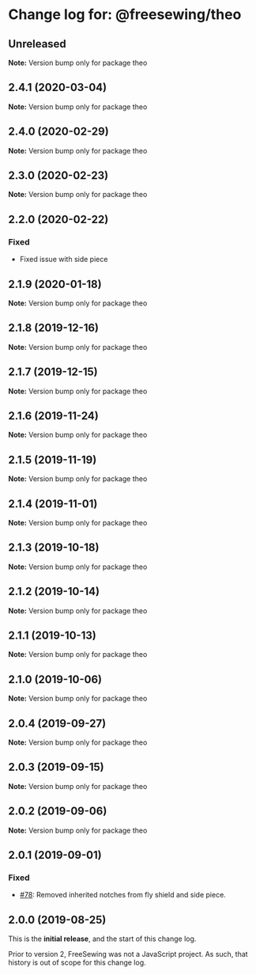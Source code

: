 # Change log for: @freesewing/theo


## Unreleased

**Note:** Version bump only for package theo


## 2.4.1 (2020-03-04)

**Note:** Version bump only for package theo


## 2.4.0 (2020-02-29)

**Note:** Version bump only for package theo


## 2.3.0 (2020-02-23)

**Note:** Version bump only for package theo


## 2.2.0 (2020-02-22)

### Fixed

 - Fixed issue with side piece
## 2.1.9 (2020-01-18)

**Note:** Version bump only for package theo


## 2.1.8 (2019-12-16)

**Note:** Version bump only for package theo


## 2.1.7 (2019-12-15)

**Note:** Version bump only for package theo


## 2.1.6 (2019-11-24)

**Note:** Version bump only for package theo


## 2.1.5 (2019-11-19)

**Note:** Version bump only for package theo


## 2.1.4 (2019-11-01)

**Note:** Version bump only for package theo


## 2.1.3 (2019-10-18)

**Note:** Version bump only for package theo


## 2.1.2 (2019-10-14)

**Note:** Version bump only for package theo


## 2.1.1 (2019-10-13)

**Note:** Version bump only for package theo


## 2.1.0 (2019-10-06)

**Note:** Version bump only for package theo


## 2.0.4 (2019-09-27)

**Note:** Version bump only for package theo


## 2.0.3 (2019-09-15)

**Note:** Version bump only for package theo


## 2.0.2 (2019-09-06)

**Note:** Version bump only for package theo


## 2.0.1 (2019-09-01)

### Fixed

 - [#78](https://github.com/freesewing/freesewing/issues/78): Removed inherited notches from fly shield and side piece.


## 2.0.0 (2019-08-25)

This is the **initial release**, and the start of this change log.

Prior to version 2, FreeSewing was not a JavaScript project.
As such, that history is out of scope for this change log.
